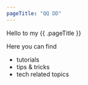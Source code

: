 ```yaml
---
pageTitle: "QQ DD"
---
```

Hello to my {{ .pageTitle }}

Here you can find
- tutorials
- tips & tricks
- tech related topics
